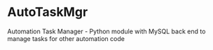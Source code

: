 # AutoTaskMgr
Automation Task Manager - Python module with MySQL back end to manage tasks for other automation code
